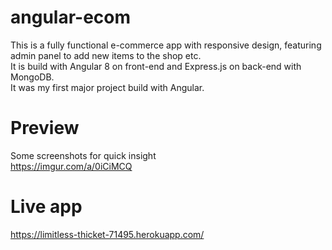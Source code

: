 # angular-ecom
This is a fully functional e-commerce app with responsive design, featuring admin panel to add new items to the shop etc.  
It is build with Angular 8 on front-end and Express.js on back-end with MongoDB.  
It was my first major project build with Angular.  
# Preview
Some screenshots for quick insight  
https://imgur.com/a/0iCiMCQ
# Live app
https://limitless-thicket-71495.herokuapp.com/
